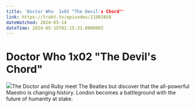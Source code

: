 ```yaml
---
title: 'Doctor Who  1x02 "The Devil's Chord"' 
link: https://trakt.tv/episodes/11083858
dateWatched: 2024-05-14
dateTime: 2024-05-15T02:15:31.000000Z
---
```

# Doctor Who  1x02 "The Devil's Chord"

![](https://walter.trakt.tv/images/episodes/011/083/858/screenshots/thumb/f958aa8213.jpg)The Doctor and Ruby meet The Beatles but discover that the all-powerful Maestro is changing history. London becomes a battleground with the future of humanity at stake.